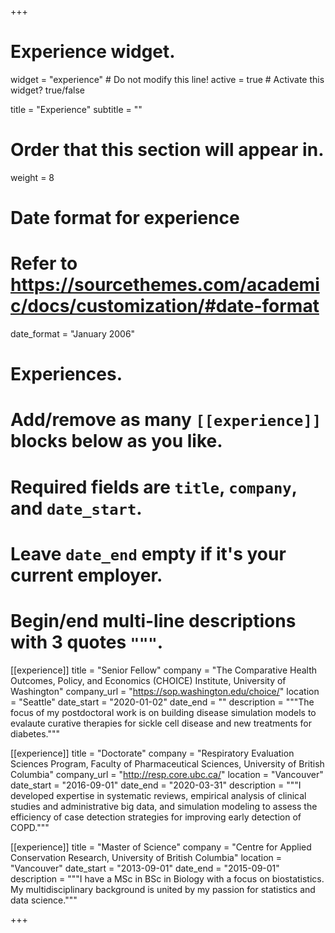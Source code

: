 +++
# Experience widget.
widget = "experience"  # Do not modify this line!
active = true  # Activate this widget? true/false

title = "Experience"
subtitle = ""

# Order that this section will appear in.
weight = 8

# Date format for experience
#   Refer to https://sourcethemes.com/academic/docs/customization/#date-format
date_format = "January 2006"

# Experiences.
#   Add/remove as many `[[experience]]` blocks below as you like.
#   Required fields are `title`, `company`, and `date_start`.
#   Leave `date_end` empty if it's your current employer.
#   Begin/end multi-line descriptions with 3 quotes `"""`.

[[experience]]
  title = "Senior Fellow"
  company = "The Comparative Health Outcomes, Policy, and Economics (CHOICE) Institute, University of Washington"
  company_url = "https://sop.washington.edu/choice/"
  location = "Seattle"
  date_start = "2020-01-02"
  date_end = ""
  description = """The focus of my postdoctoral work is on building disease simulation models to evalaute curative therapies for sickle cell disease and new treatments for diabetes."""


[[experience]]
  title = "Doctorate"
  company = "Respiratory Evaluation Sciences Program, Faculty of Pharmaceutical Sciences, University of British Columbia"
  company_url = "http://resp.core.ubc.ca/"
  location = "Vancouver"
  date_start = "2016-09-01"
  date_end = "2020-03-31"
  description = """I developed expertise in systematic reviews, empirical analysis of clinical studies and administrative big data, and simulation modeling to assess the efficiency of case detection strategies for improving early detection of COPD."""
  
[[experience]]
  title = "Master of Science"
  company = "Centre for Applied Conservation Research, University of British Columbia"
  location = "Vancouver"
  date_start = "2013-09-01"
  date_end = "2015-09-01"
  description = """I have a MSc in BSc in Biology with a focus on biostatistics. My multidisciplinary background is united by my passion for statistics and data science."""  

+++
